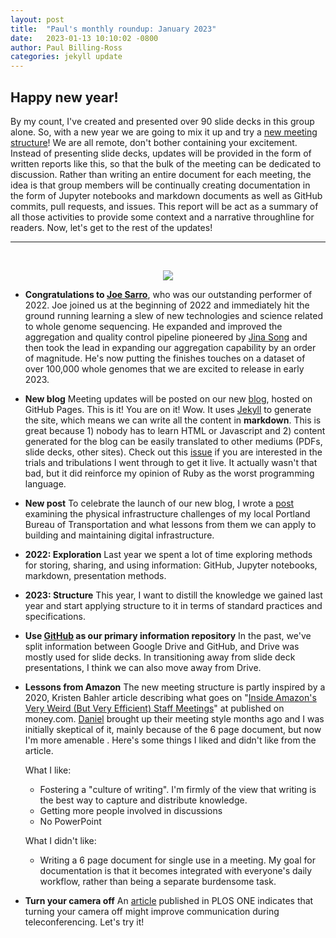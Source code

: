 ```yaml
---
layout: post
title:  "Paul's monthly roundup: January 2023"
date:   2023-01-13 10:10:02 -0800
author: Paul Billing-Ross
categories: jekyll update
---
```


## **Happy new year!**

 By my count, I've created and presented over 90 slide decks in this group alone. So, with a new year we are going to mix it up and try a [new meeting structure](https://github.com/va-big-data-genomics/general-practices/blob/main/group-meetings.md)! We are all remote, don't bother containing your excitement. Instead of presenting slide decks, updates will be provided in the form of written reports like this, so that the bulk of the meeting can be dedicated to discussion. Rather than writing an entire document for each meeting, the idea is that group members will be continually creating documentation in the form of Jupyter notebooks and markdown documents as well as GitHub commits, pull requests, and issues. This report will be act as a summary of all those activities to provide some context and a narrative throughline for readers. Now, let's get to the rest of the updates!

---

<br>

<p align="center">
  <img src="https://med.stanford.edu/gbsc/projects/vapahcs/_jcr_content/sidebar-top/panel_builder_919821219/panel_0/accordion/accordion_content1/image.img.320.high.jpg/joseph-sarro.jpg" />
</p>

* **Congratulations to [Joe Sarro](https://www.linkedin.com/in/joseph-sarro-m-s-ph-d-61422b6b/)**, who was our outstanding performer of 2022. Joe joined us at the beginning of 2022 and immediately hit the ground running learning a slew of new technologies and science related to whole genome sequencing. He expanded and improved the aggregation and quality control pipeline pioneered by [Jina Song](https://www.linkedin.com/in/jina-song-55820827/) and then took the lead in expanding our aggregation capability by an order of magnitude. He's now putting the finishes touches on a dataset of over 100,000 whole genomes that we are excited to release in early 2023.

* **New blog** Meeting updates will be posted on our new [blog](https://va-big-data-genomics.github.io/), hosted on GitHub Pages. This is it! You are on it! Wow. It uses [Jekyll](https://jekyllrb.com/) to generate the site, which means we can write all the content in **markdown**. This is great because 1) nobody has to learn HTML or Javascript and 2) content generated for the blog can be easily translated to other mediums (PDFs, slide decks, other sites). Check out this [issue](https://github.com/va-big-data-genomics/va-big-data-genomics.github.io/issues/1) if you are interested in the trials and tribulations I went through to get it live. It actually wasn't that bad, but it did reinforce my opinion of Ruby as the worst programming language.

* **New post** To celebrate the launch of our new blog, I wrote a [post](https://va-big-data-genomics.github.io/jekyll/update/2023/01/12/infrastructure-lessons-from-pbot.html) examining the physical infrastructure challenges of my local Portland Bureau of Transportation and what lessons from them we can apply to building and maintaining digital infrastructure.

* **2022: Exploration** Last year we spent a lot of time exploring methods for storing, sharing, and using information: GitHub, Jupyter notebooks, markdown, presentation methods.

* **2023: Structure** This year, I want to distill the knowledge we gained last year and start applying structure to it in terms of standard practices and specifications.

* **Use [GitHub](https://github.com/va-big-data-genomics) as our primary information repository** In the past, we've split information between Google Drive and GitHub, and Drive was mostly used for slide decks. In transitioning away from slide deck presentations, I think we can also move away from Drive.

* **Lessons from Amazon** The new meeting structure is partly inspired by a 2020, Kristen Bahler article describing what goes on "[Inside Amazon's Very Weird (But Very Efficient) Staff Meetings](https://money.com/amazon-meetings-no-powerpoint/)" at published on money.com. [Daniel](https://www.linkedin.com/in/daniel-cotter-45762096/) brought up their meeting style months ago and I was initially skeptical of it, mainly because of the 6 page document, but now I'm more amenable . Here's some things I liked and didn't like from the article.

  What I like:
    * Fostering a "culture of writing". I'm firmly of the view that writing is the best way to capture and distribute knowledge.
    * Getting more people involved in discussions
    * No PowerPoint

  What I didn't like:
    * Writing a 6 page document for single use in a meeting. My goal for documentation is that it becomes integrated with everyone's daily workflow, rather than being a separate burdensome task.

* **Turn your camera off** An [article](https://journals.plos.org/plosone/article?id=10.1371/journal.pone.0247655) published in PLOS ONE indicates that turning your camera off might improve communication during teleconferencing. Let's try it!

  

  

